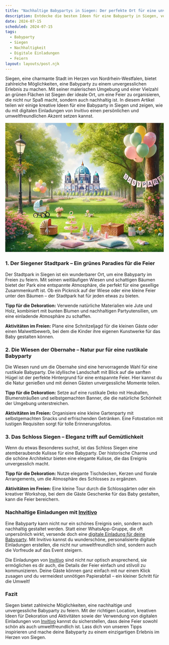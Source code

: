 ```yaml
---
title: "Nachhaltige Babypartys in Siegen: Der perfekte Ort für eine unvergessliche Feier"
description: Entdecke die besten Ideen für eine Babyparty in Siegen, von nachhaltigen Dekorationstipps bis hin zu digitalen Einladungen für ein persönliches Erlebnis.
date: 2024-07-15
scheduled: 2024-07-15
tags:
  - Babyparty
  - Siegen
  - Nachhaltigkeit
  - Digitale Einladungen
  - Feiern
layout: layouts/post.njk
---
```


Siegen, eine charmante Stadt im Herzen von Nordrhein-Westfalen, bietet zahlreiche Möglichkeiten, eine Babyparty zu einem unvergesslichen Erlebnis zu machen. Mit seiner malerischen Umgebung und einer Vielzahl an grünen Flächen ist Siegen der ideale Ort, um eine Feier zu organisieren, die nicht nur Spaß macht, sondern auch nachhaltig ist. In diesem Artikel teilen wir einige kreative Ideen für eine Babyparty in Siegen und zeigen, wie du mit digitalen Einladungen von Invitivo einen persönlichen und umweltfreundlichen Akzent setzen kannst.

![Babyparty im Park](/img/picnic-park.webp)

### 1. **Der Siegener Stadtpark – Ein grünes Paradies für die Feier**

Der Stadtpark in Siegen ist ein wunderbarer Ort, um eine Babyparty im Freien zu feiern. Mit seinen weitläufigen Wiesen und schattigen Bäumen bietet der Park eine entspannte Atmosphäre, die perfekt für eine gesellige Zusammenkunft ist. Ob ein Picknick auf der Wiese oder eine kleine Feier unter den Bäumen – der Stadtpark hat für jeden etwas zu bieten.

**Tipp für die Dekoration:** Verwende natürliche Materialien wie Jute und Holz, kombiniert mit bunten Blumen und nachhaltigen Partyutensilien, um eine einladende Atmosphäre zu schaffen.

**Aktivitäten im Freien:** Plane eine Schnitzeljagd für die kleinen Gäste oder einen Malwettbewerb, bei dem die Kinder ihre eigenen Kunstwerke für das Baby gestalten können.

### 2. **Die Wiesen der Obernahe – Natur pur für eine rustikale Babyparty**

Die Wiesen rund um die Obernahe sind eine hervorragende Wahl für eine rustikale Babyparty. Die idyllische Landschaft mit Blick auf die sanften Hügel ist der perfekte Hintergrund für eine entspannte Feier. Hier kannst du die Natur genießen und mit deinen Gästen unvergessliche Momente teilen.

**Tipp für die Dekoration:** Setze auf eine rustikale Deko mit Heuballen, Blumensträußen und selbstgemachten Banner, die die natürliche Schönheit der Umgebung unterstreichen.

**Aktivitäten im Freien:** Organisiere eine kleine Gartenparty mit selbstgemachten Snacks und erfrischenden Getränken. Eine Fotostation mit lustigen Requisiten sorgt für tolle Erinnerungsfotos.

### 3. **Das Schloss Siegen – Eleganz trifft auf Gemütlichkeit**

Wenn du etwas Besonderes suchst, ist das Schloss Siegen eine atemberaubende Kulisse für eine Babyparty. Der historische Charme und die schöne Architektur bieten eine elegante Kulisse, die das Ereignis unvergesslich macht.

**Tipp für die Dekoration:** Nutze elegante Tischdecken, Kerzen und florale Arrangements, um die Atmosphäre des Schlosses zu ergänzen.

**Aktivitäten im Freien:** Eine kleine Tour durch die Schlossgärten oder ein kreativer Workshop, bei dem die Gäste Geschenke für das Baby gestalten, kann die Feier bereichern.

### **Nachhaltige Einladungen mit [Invitivo](https://invitivo.com/create)**

Eine Babyparty kann nicht nur ein schönes Ereignis sein, sondern auch nachhaltig gestaltet werden. Statt einer WhatsApp-Gruppe, die oft unpersönlich wirkt, versende doch eine [digitale Einladung für deine Babyparty](https://invitivo.com/). Mit Invitivo kannst du wunderschöne, personalisierte digitale Einladungen erstellen, die nicht nur umweltfreundlich sind, sondern auch die Vorfreude auf das Event steigern.

Die Einladungen von [Invitivo](https://invitivo.com/) sind nicht nur optisch ansprechend, sie ermöglichen es dir auch, die Details der Feier einfach und stilvoll zu kommunizieren. Deine Gäste können ganz einfach mit nur einem Klick zusagen und du vermeidest unnötigen Papierabfall – ein kleiner Schritt für die Umwelt!

### **Fazit**

Siegen bietet zahlreiche Möglichkeiten, eine nachhaltige und unvergessliche Babyparty zu feiern. Mit der richtigen Location, kreativen Ideen für Dekoration und Aktivitäten sowie der Verwendung von digitalen Einladungen von [Invitivo](https://invitivo.com) kannst du sicherstellen, dass deine Feier sowohl schön als auch umweltfreundlich ist. Lass dich von unseren Tipps inspirieren und mache deine Babyparty zu einem einzigartigen Erlebnis im Herzen von Siegen.
